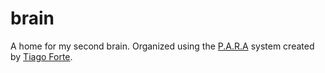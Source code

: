 # brain
A home for my second brain. Organized using the [P.A.R.A](https://fortelabs.com/blog/para/) system created by [Tiago Forte](https://fortelabs.com/).

